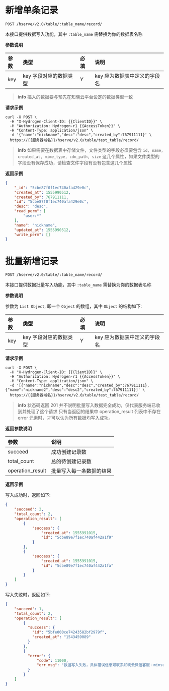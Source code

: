 # 新增单条记录

`POST /hserve/v2.0/table/:table_name/record/`

本接口提供数据写入功能，其中 `:table_name` 需替换为你的数据表名称

**参数说明**

| 参数 | 类型                   | 必填 | 说明                         |
| :--- | :--------------------- | :--- | :--------------------------- |
| key  | key 字段对应的数据类型 | Y    | key 应为数据表中定义的字段名 |

> **info**
> 插入的数据要与预先在知晓云平台设定的数据类型一致

**请求示例**
```shell
curl -X POST \
  -H "X-Hydrogen-Client-ID: {{ClientID}}" \
  -H "Authorization: Hydrogen-r1 {{AccessToken}}" \
  -H "Content-Type: application/json" \
  -d '{"name":"nickname","desc":"desc","created_by":767911111}' \
  https://{{服务器域名}}/hserve/v2.0/table/test_table/record/
```

> **info**
> 如果需要在数据表中存储文件，文件类型的字段必须要包含 `id, name, created_at, mime_type, cdn_path, size` 这几个属性，如果文件类型的字段没有保存成功，请检查文件字段有没有包含这几个属性

**返回示例**
```json
{
    "_id": "5cbe87f0f1ec740afa429e0c",
    "created_at": 1555990512,
    "created_by": 767911111,
    "id": "5cbe87f0f1ec740afa429e0c",
    "desc": "desc",
    "read_perm": [
        "user:*"
    ],
    "name": "nickname",
    "updated_at": 1555990512,
    "write_perm": []
}
```

# 批量新增记录

`POST /hserve/v2.0/table/:table_name/record/`

本接口提供数据批量写入功能，其中 `:table_name` 需替换为你的数据表名称

**参数说明**

参数为 `List Object`, 即一个 `Object` 的数组，其中 `Object` 的结构如下:

| 参数 | 类型                   | 必填 | 说明                         |
| :--- | :--------------------- | :--- | :--------------------------- |
| key  | key 字段对应的数据类型 | Y    | key 应为数据表中定义的字段名 |

**请求示例**
```shell
curl -X POST \
  -H "X-Hydrogen-Client-ID: {{ClientID}}" \
  -H "Authorization: Hydrogen-r1 {{AccessToken}}" \
  -H "Content-Type: application/json" \
  -d '[{"name":"nickname","desc":"desc","created_by":767911111},{"name":"nickname2","desc":"desc2","created_by":767911111}]' \
  https://{{服务器域名}}/hserve/v2.0/table/test_table/record/
```
> **info**
> 状态码返回 201 并不说明批量写入数据完全成功，仅代表服务端已收到并处理了这个请求
> 只有当返回的结果中 operation_result 列表中不存在 error 元素时，才可以认为所有数据均写入成功。

**返回参数说明**

| 参数             | 说明                     |
| :--------------- | :----------------------- |
| succeed          | 成功创建记录数           |
| total_count      | 总的待创建记录数         |
| operation_result | 批量写入每一条数据的结果 |

**返回示例**

写入成功时，返回如下:
```json
{
    "succeed": 2,
    "total_count": 2,
    "operation_result": [
        {
            "success": {
                "created_at": 1555991015,
                "id": "5cbe89e7f1ec740af442a1f9"
            }
        },
        {
            "success": {
                "created_at": 1555991015,
                "id": "5cbe89e7f1ec740af442a1fa"
            }
        }
    ]
}
```
写入失败时，返回如下:
```json
{
    "succeed": 1,
    "total_count": 2,
    "operation_result": [
        {
          "success": {
            "id": "5bfe000ce74243582bf2979f", 
            "created_at": "1543459089"
          }
        },
        {
          "error": {
              "code": 11000,
              "err_msg": "数据写入失败，具体错误信息可联系知晓云微信客服：minsupport3 获取。"
          }
        }
    ]
}
```